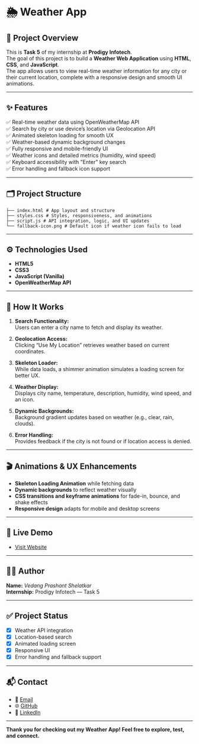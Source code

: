 # 🌦️ Weather App

## 📌 Project Overview

This is **Task 5** of my internship at **Prodigy Infotech**.  
The goal of this project is to build a **Weather Web Application** using **HTML**, **CSS**, and **JavaScript**.  
The app allows users to view real-time weather information for any city or their current location, complete with a responsive design and smooth UI animations.

---

## ✨ Features

✅ Real-time weather data using OpenWeatherMap API  
✅ Search by city or use device’s location via Geolocation API  
✅ Animated skeleton loading for smooth UX  
✅ Weather-based dynamic background changes  
✅ Fully responsive and mobile-friendly UI  
✅ Weather icons and detailed metrics (humidity, wind speed)  
✅ Keyboard accessibility with "Enter" key search  
✅ Error handling and fallback icon support

---

## 🗂️ Project Structure
```
├── index.html # App layout and structure
├── styles.css # Styles, responsiveness, and animations
├── script.js # API integration, logic, and UI updates
└── fallback-icon.png # Default icon if weather icon fails to load
```
---

## ⚙️ Technologies Used

- **HTML5**  
- **CSS3**  
- **JavaScript (Vanilla)**  
- **OpenWeatherMap API**  

---

## 📖 How It Works

1. **Search Functionality:**  
   Users can enter a city name to fetch and display its weather.

2. **Geolocation Access:**  
   Clicking “Use My Location” retrieves weather based on current coordinates.

3. **Skeleton Loader:**  
   While data loads, a shimmer animation simulates a loading screen for better UX.

4. **Weather Display:**  
   Displays city name, temperature, description, humidity, wind speed, and an icon.

5. **Dynamic Backgrounds:**  
   Background gradient updates based on weather (e.g., clear, rain, clouds).

6. **Error Handling:**  
   Provides feedback if the city is not found or if location access is denied.

---

## 🎬 Animations & UX Enhancements

- **Skeleton Loading Animation** while fetching data  
- **Dynamic backgrounds** to reflect weather visually  
- **CSS transitions and keyframe animations** for fade-in, bounce, and shake effects  
- **Responsive design** adapts for mobile and desktop screens  

---

## 🚀 Live Demo
- [Visit Website](https://weather-app-prodigy-wd-05.vercel.app/)  
---

## 🧑‍💻 Author

**Name:** *Vedang Prashant Shelatkar*  
**Internship:** Prodigy Infotech — Task 5

---

## ✅ Project Status

- [x] Weather API integration  
- [x] Location-based search  
- [x] Animated loading screen  
- [x] Responsive UI  
- [x] Error handling and fallback support  

---

## 📬 Contact

- 📧 [Email](mailto:shelatkarvedang2@gmail.com)  
- 🌐 [GitHub](https://github.com/CodeWithVedang)  
- 🔗 [LinkedIn](https://linkedin.com/in/vedang-shelatkar-b3839a26a)  

---

**Thank you for checking out my Weather App! Feel free to explore, test, and connect.**
